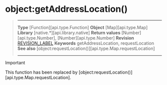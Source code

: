 # object:getAddressLocation()

> --------------------- ------------------------------------------------------------------------------------------
> __Type__              [Function][api.type.Function]
> __Object__            [Map][api.type.Map]
> __Library__           [native.*][api.library.native]
> __Return values__     [Number][api.type.Number], [Number][api.type.Number]
> __Revision__          [REVISION_LABEL](REVISION_URL)
> __Keywords__          getAddressLocation, requestLocation
> __See also__          [object:requestLocation()][api.type.Map.requestLocation]
> --------------------- ------------------------------------------------------------------------------------------

<div class="guide-notebox-imp">
<div class="notebox-title-imp">Important</div>

This function has been replaced by [object:requestLocation()][api.type.Map.requestLocation].

</div>